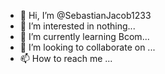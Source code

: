 - 👋 Hi, I’m @SebastianJacob1233
- 👀 I’m interested in  nothing...
- 🌱 I’m currently learning Bcom...
- 💞️ I’m looking to collaborate on ...
- 📫 How to reach me ...

<!---
SebastianJacob1233/SebastianJacob1233 is a ✨ special ✨ repository because its `README.md` (this file) appears on your GitHub profile.
You can click the Preview link to take a look at your changes.
--->
